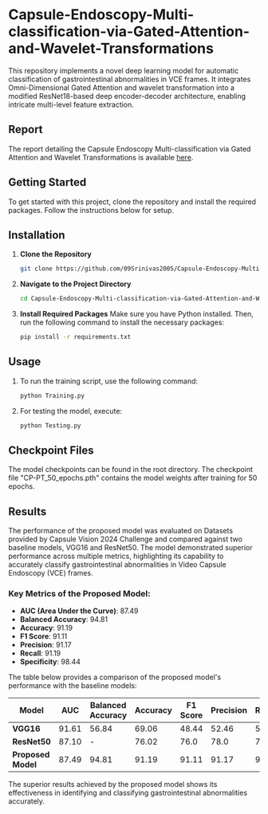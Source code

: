 # Capsule-Endoscopy-Multi-classification-via-Gated-Attention-and-Wavelet-Transformations
This repository implements a novel deep learning model for automatic classification of gastrointestinal abnormalities in VCE frames. It integrates Omni-Dimensional Gated Attention and wavelet transformation into a modified ResNet18-based deep encoder-decoder architecture, enabling intricate multi-level feature extraction.

## Report
The report detailing the Capsule Endoscopy Multi-classification via Gated Attention and Wavelet Transformations is available [here](report.pdf).

## Getting Started
To get started with this project, clone the repository and install the required packages. Follow the instructions below for setup.

## Installation
1. **Clone the Repository**
   ```bash
   git clone https://github.com/09Srinivas2005/Capsule-Endoscopy-Multi-classification-via-Gated-Attention-and-Wavelet-Transformations.git

2. **Navigate to the Project Directory**
   ```bash
   cd Capsule-Endoscopy-Multi-classification-via-Gated-Attention-and-Wavelet-Transformations

3. **Install Required Packages**
   Make sure you have Python installed. Then, run the following command to install the necessary packages:
   ```bash
   pip install -r requirements.txt
## Usage
1. To run the training script, use the following command:
   ```bash
   python Training.py

2. For testing the model, execute:
   ```bash
   python Testing.py
## Checkpoint Files
   The model checkpoints can be found in the root directory. The checkpoint file "CP-PT_50_epochs.pth" contains the model weights after training for 50 epochs.

## Results

The performance of the proposed model was evaluated on Datasets provided by Capsule Vision 2024 Challenge and compared against two baseline models, VGG16 and ResNet50. The model demonstrated superior performance across multiple metrics, highlighting its capability to accurately classify gastrointestinal abnormalities in Video Capsule Endoscopy (VCE) frames.

### Key Metrics of the Proposed Model:

- **AUC (Area Under the Curve)**: 87.49
- **Balanced Accuracy**: 94.81
- **Accuracy**: 91.19
- **F1 Score**: 91.11
- **Precision**: 91.17
- **Recall**: 91.19
- **Specificity**: 98.44

The table below provides a comparison of the proposed model's performance with the baseline models:

| Model                | AUC   | Balanced Accuracy | Accuracy | F1 Score | Precision | Recall | Specificity |
|----------------------|-------|-------------------|----------|----------|-----------|--------|-------------|
| **VGG16**            | 91.61 |       56.84       |  69.06   |   48.44  |   52.46   |  54.30 |    96.97    |
| **ResNet50**         | 87.10 |         -         |  76.02   |   76.0   |   78.0    |  76.0  |      -      |
| **Proposed Model**   | 87.49 |       94.81       |  91.19   |   91.11  |   91.17   |  91.19 |    98.44    |

The superior results achieved by the proposed model shows its effectiveness in identifying and classifying gastrointestinal abnormalities accurately.

